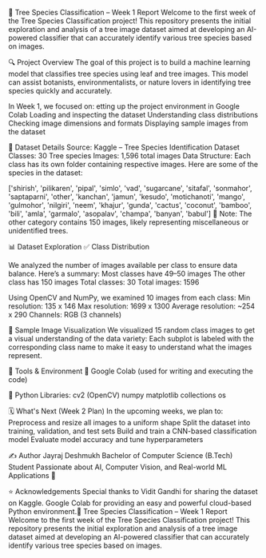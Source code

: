 🌳 Tree Species Classification – Week 1 Report
Welcome to the first week of the Tree Species Classification project! This repository presents the initial exploration and analysis of a tree image dataset aimed at developing an AI-powered classifier that can accurately identify various tree species based on images.

🔍 Project Overview
The goal of this project is to build a machine learning model that classifies tree species using leaf and tree images. This model can assist botanists, environmentalists, or nature lovers in identifying tree species quickly and accurately.

In Week 1, we focused on:
etting up the project environment in Google Colab
Loading and inspecting the dataset
Understanding class distributions
Checking image dimensions and formats
Displaying sample images from the dataset

📂 Dataset Details
Source: Kaggle – Tree Species Identification Dataset
Classes: 30 Tree species
Images: 1,596 total images
Data Structure: Each class has its own folder containing respective images.
Here are some of the species in the dataset:

['shirish', 'pilikaren', 'pipal', 'simlo', 'vad', 'sugarcane', 'sitafal', 'sonmahor', 'saptaparni', 'other', 'kanchan', 'jamun', 'kesudo', 'motichanoti', 'mango', 'gulmohor', 'nilgiri', 'neem', 'khajur', 'gunda', 'cactus', 'coconut', 'bamboo', 'bili', 'amla', 'garmalo', 'asopalav', 'champa', 'banyan', 'babul']
📌 Note: The other category contains 150 images, likely representing miscellaneous or unidentified trees.

📊 Dataset Exploration
✅ Class Distribution

We analyzed the number of images available per class to ensure data balance. Here’s a summary:
Most classes have 49–50 images
The other class has 150 images
Total classes: 30
Total images: 1596

Using OpenCV and NumPy, we examined 10 images from each class:
Min resolution: 135 x 146
Max resolution: 1699 x 1300
Average resolution: ~254 x 290
Channels: RGB (3 channels)

🧪 Sample Image Visualization
We visualized 15 random class images to get a visual understanding of the data variety:
Each subplot is labeled with the corresponding class name to make it easy to understand what the images represent.

🧰 Tools & Environment
📓 Google Colab (used for writing and executing the code)

🐍 Python Libraries:
cv2 (OpenCV)
numpy
matplotlib
collections
os

🗓️ What's Next (Week 2 Plan)
In the upcoming weeks, we plan to:
Preprocess and resize all images to a uniform shape
Split the dataset into training, validation, and test sets
Build and train a CNN-based classification model
Evaluate model accuracy and tune hyperparameters

✍️ Author
Jayraj Deshmukh Bachelor of Computer Science (B.Tech) Student Passionate about AI, Computer Vision, and Real-world ML Applications 🌿

⭐ Acknowledgements
Special thanks to Vidit Gandhi for sharing the dataset on Kaggle.
Google Colab for providing an easy and powerful cloud-based Python environment.🌳 Tree Species Classification – Week 1 Report
Welcome to the first week of the Tree Species Classification project! This repository presents the initial exploration and analysis of a tree image dataset aimed at developing an AI-powered classifier that can accurately identify various tree species based on images.
